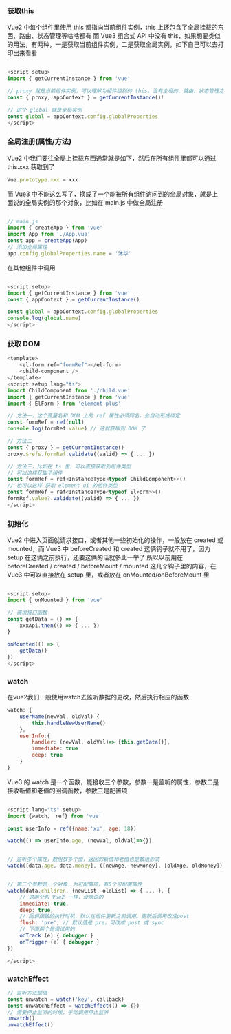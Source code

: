 ### 获取this

Vue2 中每个组件里使用 this 都指向当前组件实例，this 上还包含了全局挂载的东西、路由、状态管理等啥啥都有
而 Vue3 组合式 API 中没有 this，如果想要类似的用法，有两种，一是获取当前组件实例，二是获取全局实例，如下自己可以去打印出来看看

```javascript

<script setup>
import { getCurrentInstance } from 'vue'

// proxy 就是当前组件实例，可以理解为组件级别的 this，没有全局的、路由、状态管理之类的
const { proxy, appContext } = getCurrentInstance()!

// 这个 global 就是全局实例
const global = appContext.config.globalProperties
</script>

```

### 全局注册(属性/方法)

Vue2 中我们要往全局上挂载东西通常就是如下，然后在所有组件里都可以通过 this.xxx 获取到了

```javascript
Vue.prototype.xxx = xxx
```

而 Vue3 中不能这么写了，换成了一个能被所有组件访问到的全局对象，就是上面说的全局实例的那个对象，比如在 main.js 中做全局注册

```javascript

// main.js
import { createApp } from 'vue'
import App from './App.vue'
const app = createApp(App)
// 添加全局属性
app.config.globalProperties.name = '沐华'

```

在其他组件中调用

```javascript

<script setup>
import { getCurrentInstance } from 'vue'
const { appContext } = getCurrentInstance()

const global = appContext.config.globalProperties
console.log(global.name)
</script>

```

### 获取 DOM

```javascript
<template>
    <el-form ref="formRef"></el-form>
    <child-component />
</template>
<script setup lang="ts">
import ChildComponent from './child.vue'
import { getCurrentInstance } from 'vue'
import { ElForm } from 'element-plus'

// 方法一，这个变量名和 DOM 上的 ref 属性必须同名，会自动形成绑定
const formRef = ref(null)
console.log(formRef.value) // 这就获取到 DOM 了

// 方法二
const { proxy } = getCurrentInstance()
proxy.$refs.formRef.validate((valid) => { ... })

// 方法三，比如在 ts 里，可以直接获取到组件类型
// 可以这样获取子组件
const formRef = ref<InstanceType<typeof ChildComponent>>()
// 也可以这样 获取 element ui 的组件类型
const formRef = ref<InstanceType<typeof ElForm>>()
formRef.value?.validate((valid) => { ... })
</script>

```


### 初始化

Vue2 中进入页面就请求接口，或者其他一些初始化的操作，一般放在 created 或 mounted，而 Vue3 中 beforeCreated 和 created 这俩钩子就不用了，因为 setup 在这俩之前执行，还要这俩的话就多此一举了
所以以前用在 beforeCreated / created / beforeMount / mounted 这几个钩子里的内容，在 Vue3 中可以直接放在 setup 里，或者放在 onMounted/onBeforeMount 里

```javascript

<script setup>
import { onMounted } from 'vue'

// 请求接口函数
const getData = () => {
    xxxApi.then(() => { ... })
}

onMounted(() => {
    getData()
})
</script>

```

### watch

在vue2我们一般使用watch去监听数据的更改，然后执行相应的函数

```javascript
watch: {
    userName(newVal, oldVal) {
        this.handleNewUserName()
    },
    userInfo:{
        handler: (newVal, oldVal)=> {this.getData()},
        immediate: true
        deep: true
    }
}

```

Vue3 的 watch 是一个函数，能接收三个参数，参数一是监听的属性，参数二是接收新值和老值的回调函数，参数三是配置项


```javascript

<script lang="ts" setup>
import {watch， ref} from 'vue'

const userInfo = ref({name:'xx', age: 18})

watch(() => userInfo.age, (newVal, oldVal)=>{})


// 监听多个属性，数组放多个值，返回的新值和老值也是数组形式
watch([data.age, data.money], ([newAge, newMoney], [oldAge, oldMoney]) => { ... })


// 第三个参数是一个对象，为可配置项，有5个可配置属性
watch(data.children, (newList, oldList) => { ... }, {
    // 这两个和 Vue2 一样，没啥说的
    immediate: true,
    deep: true,
    // 回调函数的执行时机，默认在组件更新之前调用。更新后调用改成post
    flush: 'pre', // 默认值是 pre，可改成 post 或 sync
    // 下面两个是调试用的
    onTrack (e) { debugger }
    onTrigger (e) { debugger }
})

</script>

```

### watchEffect

```javascript
// 监听方法赋值
const unwatch = watch('key', callback)
const unwatchEffect = watchEffect(() => {})
// 需要停止监听的时候，手动调用停止监听
unwatch()
unwatchEffect()
```


